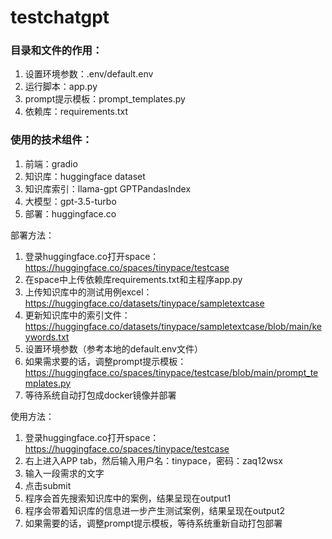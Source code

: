 # testchatgpt

### 目录和文件的作用：
1. 设置环境参数：.env/default.env
2. 运行脚本：app.py
3. prompt提示模板：prompt_templates.py
4. 依赖库：requirements.txt

### 使用的技术组件：
1. 前端：gradio
2. 知识库：huggingface dataset
3. 知识库索引：llama-gpt GPTPandasIndex
4. 大模型：gpt-3.5-turbo
5. 部署：huggingface.co

部署方法：
1. 登录huggingface.co打开space：https://huggingface.co/spaces/tinypace/testcase
2. 在space中上传依赖库requirements.txt和主程序app.py
3. 上传知识库中的测试用例excel：https://huggingface.co/datasets/tinypace/sampletextcase
4. 更新知识库中的索引文件：https://huggingface.co/datasets/tinypace/sampletextcase/blob/main/keywords.txt
5. 设置环境参数（参考本地的default.env文件）
6. 如果需求要的话，调整prompt提示模板：https://huggingface.co/spaces/tinypace/testcase/blob/main/prompt_templates.py
7. 等待系统自动打包成docker镜像并部署

使用方法：
1. 登录huggingface.co打开space：https://huggingface.co/spaces/tinypace/testcase
2. 右上进入APP tab，然后输入用户名：tinypace，密码：zaq12wsx
3. 输入一段需求的文字
4. 点击submit
5. 程序会首先搜索知识库中的案例，结果呈现在output1
6. 程序会带着知识库的信息进一步产生测试案例，结果呈现在output2
7. 如果需要的话，调整prompt提示模板，等待系统重新自动打包部署